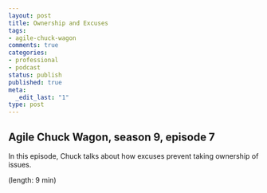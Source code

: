 ```yaml
---
layout: post
title: Ownership and Excuses
tags:
- agile-chuck-wagon
comments: true
categories:
- professional
- podcast
status: publish
published: true
meta:
  _edit_last: "1"
type: post
---
```


## Agile Chuck Wagon, season 9, episode 7

In this episode, Chuck talks about how excuses prevent taking ownership of issues.

  (length: 9 min)
